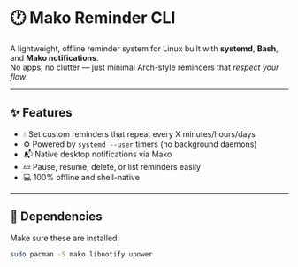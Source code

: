 # 🕐 Mako Reminder CLI

A lightweight, offline reminder system for Linux built with **systemd**, **Bash**, and **Mako notifications**.  
No apps, no clutter — just minimal Arch-style reminders that *respect your flow*.

---

## ✨ Features

- 💧 Set custom reminders that repeat every X minutes/hours/days  
- ⚙️ Powered by `systemd --user` timers (no background daemons)  
- 📬 Native desktop notifications via Mako  
- 💤 Pause, resume, delete, or list reminders easily  
- 💻 100% offline and shell-native  

---

## 🧰 Dependencies

Make sure these are installed:

```bash
sudo pacman -S mako libnotify upower

